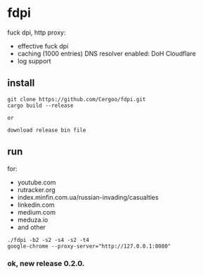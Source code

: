 # fdpi
fuck dpi, http proxy:
- effective fuck dpi
- caching (1000 entries) DNS resolver enabled: DoH Cloudflare
- log support

## install
```
git clone https://github.com/Cergoo/fdpi.git
cargo build --release

or

download release bin file 
```

## run
for: 
- youtube.com 
- rutracker.org
- index.minfin.com.ua/russian-invading/casualties
- linkedin.com
- medium.com
- meduza.io
- and other
```
./fdpi -b2 -s2 -s4 -s2 -t4
google-chrome --proxy-server="http://127.0.0.1:8080"
```

### ok, new release 0.2.0.
